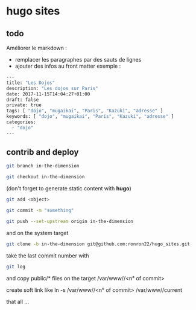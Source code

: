 # hugo sites

## todo

Améliorer le markdown :
* remplacer les paragraphes par des sauts de lignes
* ajouter des infos au front matter exemple :
```bash
---
title: "Les Dojos"
description: "Les dojos sur Paris"
date: 2017-11-15T14:04:27+01:00
draft: false
private: true
tags: [ "dojo", "mugaikai", "Paris", "Kazuki", "adresse" ]
keywords: [ "dojo", "mugaikai", "Paris", "Kazuki", "adresse" ]
categories:
  - "dojo"
---
```

## contrib and deploy

```bash
git branch in-the-dimension

git checkout in-the-dimension
```
(don't forget to generate static content with **hugo**) 

```bash
git add <object>

git commit -m "something"

git push --set-upstream origin in-the-dimension
```

and on the system target

```bash
git clone -b in-the-dimension git@github.com:ronron22/hugo_sites.git
```
take the last commit number with 

```bash
git log
```

and copy public/* files on the target /var/www/<site>/<n° of commit>

create soft link like ln -s /var/www/<site>/<n° of commit> /var/www/<site>/current

that all ... 


